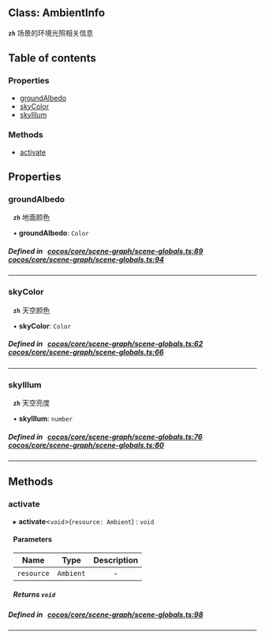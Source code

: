 
## Class: AmbientInfo






**`zh`** 场景的环境光照相关信息



<div class="table-of-content">
<h2>Table of contents</h2>


### Properties

- [ groundAlbedo](#groundAlbedo)
- [ skyColor](#skyColor)
- [ skyIllum](#skyIllum)

### Methods

- [ activate](#activate)
</div>

## Properties


### groundAlbedo
<div style="margin-left: 10px;">



**`zh`** 地面颜色





•  **groundAlbedo**:
 ``Color`` 
</div>

##### Defined in &nbsp;   [cocos/core/scene-graph/scene-globals.ts:89](https://github.com/cocos-creator/engine/blob/c7bf6b8a9/cocos/core/scene-graph/scene-globals.ts#L89)&nbsp;   [cocos/core/scene-graph/scene-globals.ts:94](https://github.com/cocos-creator/engine/blob/c7bf6b8a9/cocos/core/scene-graph/scene-globals.ts#L94)&nbsp;


___


### skyColor
<div style="margin-left: 10px;">



**`zh`** 天空颜色





•  **skyColor**:
 ``Color`` 
</div>

##### Defined in &nbsp;   [cocos/core/scene-graph/scene-globals.ts:62](https://github.com/cocos-creator/engine/blob/c7bf6b8a9/cocos/core/scene-graph/scene-globals.ts#L62)&nbsp;   [cocos/core/scene-graph/scene-globals.ts:66](https://github.com/cocos-creator/engine/blob/c7bf6b8a9/cocos/core/scene-graph/scene-globals.ts#L66)&nbsp;


___


### skyIllum
<div style="margin-left: 10px;">



**`zh`** 天空亮度





•  **skyIllum**:
 ``number`` 
</div>

##### Defined in &nbsp;   [cocos/core/scene-graph/scene-globals.ts:76](https://github.com/cocos-creator/engine/blob/c7bf6b8a9/cocos/core/scene-graph/scene-globals.ts#L76)&nbsp;   [cocos/core/scene-graph/scene-globals.ts:80](https://github.com/cocos-creator/engine/blob/c7bf6b8a9/cocos/core/scene-graph/scene-globals.ts#L80)&nbsp;


___

<!---->
## Methods

### activate

<div style="margin-left: 10px;">

▸   **activate**<`void`\>(`resource: Ambient`) : `void`



#### Parameters

| Name | Type | Description |
| :------: | :------: | :------: |
| `resource` | `Ambient` | - |


##### Returns `void`
</div>

##### Defined in &nbsp;   [cocos/core/scene-graph/scene-globals.ts:98](https://github.com/cocos-creator/engine/blob/c7bf6b8a9/cocos/core/scene-graph/scene-globals.ts#L98)&nbsp;
___
<!---->



